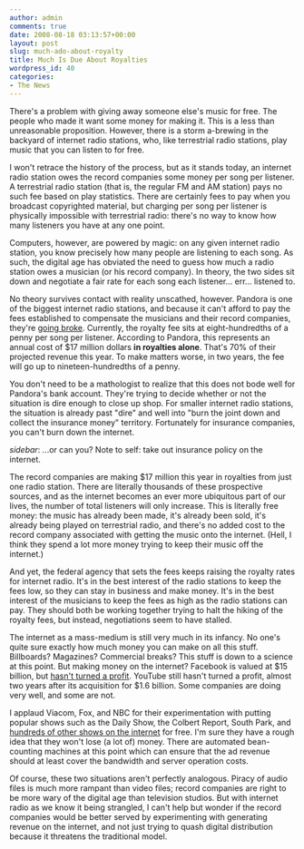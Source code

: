 ```yaml
---
author: admin
comments: true
date: 2008-08-18 03:13:57+00:00
layout: post
slug: much-ado-about-royalty
title: Much Is Due About Royalties
wordpress_id: 40
categories:
- The News
---
```


There's a problem with giving away someone else's music for free. The people who made it want some money for making it. This is a less than unreasonable proposition. However, there is a storm a-brewing in the backyard of internet radio stations, who, like terrestrial radio stations, play music that you can listen to for free.<!-- more -->

I won't retrace the history of the process, but as it stands today, an internet radio station owes the record companies some money per song per listener. A terrestrial radio station (that is, the regular FM and AM station) pays no such fee based on play statistics. There are certainly fees to pay when you broadcast copyrighted material, but charging per song per listener is physically impossible with terrestrial radio: there's no way to know how many listeners you have at any one point.

Computers, however, are powered by magic: on any given internet radio station, you know precisely how many people are listening to each song. As such, the digital age has obviated the need to guess how much a radio station owes a musician (or his record company). In theory, the two sides sit down and negotiate a fair rate for each song each listener... err... listened to.

No theory survives contact with reality unscathed, however. Pandora is one of the biggest internet radio stations, and because it can't afford to pay the fees established to compensate the musicians and their record companies, they're [going broke](http://www.washingtonpost.com/wp-dyn/content/article/2008/08/15/AR2008081503367.html). Currently, the royalty fee sits at eight-hundredths of a penny per song per listener. According to Pandora, this represents an annual cost of $17 million dollars **in royalties alone**. That's 70% of their projected revenue this year. To make matters worse, in two years, the fee will go up to nineteen-hundredths of a penny.

You don't need to be a mathologist to realize that this does not bode well for Pandora's bank account. They're trying to decide whether or not the situation is dire enough to close up shop. For smaller internet radio stations, the situation is already past "dire" and well into "burn the joint down and collect the insurance money" territory. Fortunately for insurance companies, you can't burn down the internet.

*sidebar*: ...or can you? Note to self: take out insurance policy on the internet. 

The record companies are making $17 million this year in royalties from just one radio station. There are literally thousands of these prospective sources, and as the internet becomes an ever more ubiquitous part of our lives, the number of total listeners will only increase. This is literally free money: the music has already been made, it's already been sold, it's already being played on terrestrial radio, and there's no added cost to the record company associated with getting the music onto the internet. (Hell, I think they spend a lot more money trying to keep their music off the internet.)

And yet, the federal agency that sets the fees keeps raising the royalty rates for internet radio. It's in the best interest of the radio stations to keep the fees low, so they can stay in business and make money. It's in the best interest of the musicians to keep the fees as high as the radio stations can pay. They should both be working together trying to halt the hiking of the royalty fees, but instead, negotiations seem to have stalled.

The internet as a mass-medium is still very much in its infancy. No one's quite sure exactly how much money you can make on all this stuff. Billboards? Magazines? Commercial breaks? This stuff is down to a science at this point. But making money on the internet? Facebook is valued at $15 billion, but [hasn't turned a profit](http://abcnews.go.com/Technology/AheadoftheCurve/story?id=5498194). YouTube still hasn't turned a profit, almost two years after its acquisition for $1.6 billion. Some companies are doing very well, and some are not.

I applaud Viacom, Fox, and NBC for their experimentation with putting popular shows such as the Daily Show, the Colbert Report, South Park, and [hundreds of other shows on the internet](http://hulu.com) for free. I'm sure they have a rough idea that they won't lose (a lot of) money. There are automated bean-counting machines at this point which can ensure that the ad revenue should at least cover the bandwidth and server operation costs.

Of course, these two situations aren't perfectly analogous. Piracy of audio files is much more rampant than video files; record companies are right to be more wary of the digital age than television studios. But with internet radio as we know it being strangled, I can't help but wonder if the record companies would be better served by experimenting with generating revenue on the internet, and not just trying to quash digital distribution because it threatens the traditional model.
